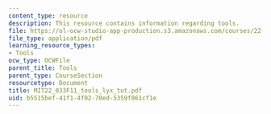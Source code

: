 ```yaml
---
content_type: resource
description: This resource contains information regarding tools.
file: https://ol-ocw-studio-app-production.s3.amazonaws.com/courses/22-033-nuclear-systems-design-project-fall-2011/b5515bef41f14f0270ed5359f861cf1e_MIT22_033F11_tools_lyx_tut.pdf
file_type: application/pdf
learning_resource_types:
- Tools
ocw_type: OCWFile
parent_title: Tools
parent_type: CourseSection
resourcetype: Document
title: MIT22_033F11_tools_lyx_tut.pdf
uid: b5515bef-41f1-4f02-70ed-5359f861cf1e
---
```


